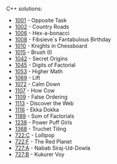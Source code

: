 C++ solutions:

- [1001](1001/solution.cpp) - Opposite Task
- [1002](1002/solution.cpp) - Country Roads
- [1006](1006/solution.cpp) - Hex-a-bonacci
- [1008](1008/solution.spp) - Fibsieve\`s Fantabulous Birthday
- [1010](1010/solution.cpp) - Knights in Chessboard
- [1015](1015/solution.cpp) - Brush (I)
- [1042](1042/solution.cpp) - Secret Origins
- [1045](1045/solution.cpp) - Digits of Factorial
- [1053](1053/solution.cpp) - Higher Math
- [1069](1069/solution.cpp) - Lift
- [1072](1072/solution.cpp) - Calm Down
- [1107](1107/solution.cpp) - How Cow
- [1109](1109/solution.cpp) - False Ordering
- [1113](1113/solution.cpp) - Discover the Web
- [1116](1116/solution.cpp) - Ekka Dokka
- [1189](1189/solution.cpp) - Sum of Factorials
- [1238](1238/solution.cpp) - Power Puff Girls
- [1368](1368/solution.cpp) - Truchet Tiling
- [722:C](_contest-722/c.cpp) - Lollipop
- [722:F](_contest-722/f.cpp) - The Red Planet
- [727:A](_contest-727/a.cpp) - Nabab Siraj-Ud-Dowla
- [727:B](_contest-727/b.cpp) - Kukurer Voy
